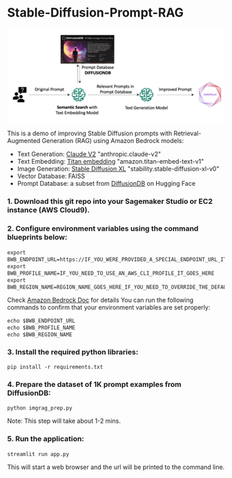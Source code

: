 # Stable-Diffusion-Prompt-RAG
![](./img/RAG4PromptImprovement.png)

This is a demo of improving Stable Diffusion prompts with Retrieval-Augmented Generation (RAG) using Amazon Bedrock models:
- Text Generation: [Claude V2](https://aws.amazon.com/bedrock/claude/) "anthropic.claude-v2"
- Text Embedding: [Titan embedding](https://aws.amazon.com/bedrock/titan/) "amazon.titan-embed-text-v1"
- Image Generation: [Stable Diffusion XL](https://aws.amazon.com/bedrock/stable-diffusion/) "stability.stable-diffusion-xl-v0"
- Vector Database: FAISS
- Prompt Database: a subset from [DiffusionDB](https://huggingface.co/datasets/poloclub/diffusiondb) on Hugging Face

### 1. Download this git repo into your Sagemaker Studio or EC2 instance (AWS Cloud9).

### 2. Configure environment variables using the command blueprints below:
```
export BWB_ENDPOINT_URL=https://IF_YOU_WERE_PROVIDED_A_SPECIAL_ENDPOINT_URL_IT_GOES_HERE.com
export BWB_PROFILE_NAME=IF_YOU_NEED_TO_USE_AN_AWS_CLI_PROFILE_IT_GOES_HERE
export BWB_REGION_NAME=REGION_NAME_GOES_HERE_IF_YOU_NEED_TO_OVERRIDE_THE_DEFAULT_REGION
```
Check [Amazon Bedrock Doc](https://docs.aws.amazon.com/bedrock/latest/userguide/endpointsTable.html) for details
You can run the following commands to confirm that your environment variables are set properly:
```
echo $BWB_ENDPOINT_URL
echo $BWB_PROFILE_NAME
echo $BWB_REGION_NAME
```
### 3. Install the required python libraries: 
```
pip install -r requirements.txt
```

### 4. Prepare the dataset of 1K prompt examples from DiffusionDB:
```
python imgrag_prep.py
```
Note: This step will take about 1-2 mins. 

### 5. Run the application:
```
streamlit run app.py
```
This will start a web browser and the url will be printed to the command line. 


